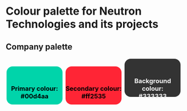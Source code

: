 # Colour palette for Neutron Technologies and its projects

## Company palette

<div style="width: calc(30% - 4px); display: inline-block; height: 100px; border-radius: 16px; margin: 2px; background-color:#00d4aa;">
    <h3 style="text-align: center; color: black; padding: 25px 0;"> Primary colour: <br> #00d4aa</h3>
</div>
<div style="width: calc(30% - 4px); display: inline-block; height: 100px; border-radius: 16px; margin: 2px; background-color:#ff2535;">
    <h3 style="text-align: center; color: black; padding: 25px 0;"> Secondary colour: <br> #ff2535</h3>
</div>
<div style="width: calc(30% - 4px); display: inline-block; height: 100px; border-radius: 16px; margin: 2px; background-color:#333333;">
    <h3 style="text-align: center; color: whitesmoke; padding: 25px 0;"> Background colour: <br> #333333</h3>
</div>